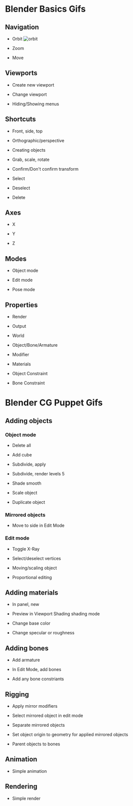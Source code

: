 # Blender Basics Gifs

## Navigation

- Orbit
  ![orbit](https://streamable.com/3h4f9d#)

- Zoom
  
- Move
  

## Viewports

- Create new viewport
  
- Change viewport
  
- Hiding/Showing menus
  

## Shortcuts

- Front, side, top
  
- Orthographic/perspective
  
- Creating objects
  
- Grab, scale, rotate
  
- Confirm/Don't confirm transform
  
- Select
  
- Deselect
  
- Delete
  

## Axes

- X
  
- Y
  
- Z
  

## Modes

- Object mode
  
- Edit mode
  
- Pose mode
  

## Properties

- Render
  
- Output
  
- World
  
- Object/Bone/Armature
  
- Modifier
  
- Materials
  
- Object Constraint
  
- Bone Constraint
  

# Blender CG Puppet Gifs

## Adding objects

### Object mode

- Delete all
  
- Add cube
  
- Subdivide, apply
  
- Subdivide, render levels 5
  
- Shade smooth
  
- Scale object
  
- Duplicate object
  

### Mirrored objects

- Move to side in Edit Mode
  

### Edit mode

- Toggle X-Ray
  
- Select/deselect vertices
  
- Moving/scaling object
  
- Proportional editing
  

## Adding materials

- In panel, new
  
- Preview in Viewport Shading shading mode
  
- Change base color
  
- Change specular or roughness
  

## Adding bones

- Add armature
  
- In Edit Mode, add bones
  
- Add any bone constriants
  

## Rigging

- Apply mirror modifiers
  
- Select mirrored object in edit mode
  
- Separate mirrored objects
  
- Set object origin to geometry for applied mirrored objects
  
- Parent objects to bones
  

## Animation

- Simple animation
  

## Rendering

- Simple render
